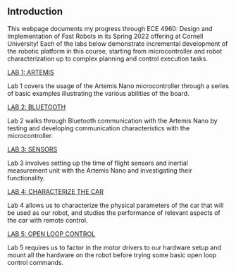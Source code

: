 <head>
		<title>ECE 4960 - Fast Robots, Aparajito Saha</title>
		<link rel="shortcut icon" type="image/png" href="./images/fastrobot.png">
        	<link rel="icon" type="image/png" href="./images/fastrobot.png">
</head>

## Introduction
This webpage documents my progress through ECE 4960: Design and Implementation of Fast Robots in its Spring 2022 offering at Cornell University! Each of the labs below demonstrate incremental development of the robotic platform in this course, starting from microcontroller and robot characterization up to complex planning and control execution tasks.

[LAB 1: ARTEMIS](./lab1.html)

Lab 1 covers the usage of the Artemis Nano microcontroller through a series of basic examples illustrating the various abilities of the board.

[LAB 2: BLUETOOTH](./lab2.html)

Lab 2 walks through Bluetooth communication with the Artemis Nano by testing and developing communication characteristics with the microcontroller.

[LAB 3: SENSORS](./lab3.html)

Lab 3 involves setting up the time of flight sensors and inertial measurement unit with the Artemis Nano and investigating their functionality.

[LAB 4: CHARACTERIZE THE CAR](./lab4.html)

Lab 4 allows us to characterize the physical parameters of the car that will be used as our robot, and studies the performance of relevant aspects of the car with remote control.


[LAB 5: OPEN LOOP CONTROL](./lab5.html)

Lab 5 requires us to factor in the motor drivers to our hardware setup and mount all the hardware on the robot before trying some basic open loop control commands.
